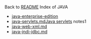 Back to [README](../../../../README.md)
Index of JAVA

- [java-enterprise-edition](1-java-http-and-history)
- [java-servlets.md](2-java-servlets.md)[Java servlets](2-java-servlets) notes1
- [java-web-xml.md](3-java-web-xml.md)
- [java-jndi-jdbc.md](4-java-jndi-jdbc.md)